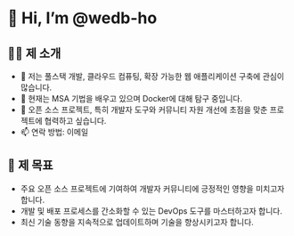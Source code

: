 # 👋 Hi, I’m @wedb-ho

## 👨‍💻 제 소개
- 👀 저는 풀스택 개발, 클라우드 컴퓨팅, 확장 가능한 웹 애플리케이션 구축에 관심이 많습니다.
- 🌱 현재는 MSA 기법을 배우고 있으며 Docker에 대해 탐구 중입니다.
- 💞️ 오픈 소스 프로젝트, 특히 개발자 도구와 커뮤니티 자원 개선에 초점을 맞춘 프로젝트에 협력하고 싶습니다.
- 📫 연락 방법: 이메일

## 🎯 제 목표
- 주요 오픈 소스 프로젝트에 기여하여 개발자 커뮤니티에 긍정적인 영향을 미치고자 합니다.
- 개발 및 배포 프로세스를 간소화할 수 있는 DevOps 도구를 마스터하고자 합니다.
- 최신 기술 동향을 지속적으로 업데이트하며 기술을 향상시키고자 합니다.


<!---
wedb-ho/wedb-ho is a ✨ special ✨ repository because its `README.md` (this file) appears on your GitHub profile.
You can click the Preview link to take a look at your changes.
--->

